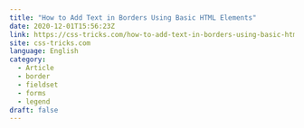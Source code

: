 ```yaml
---
title: "How to Add Text in Borders Using Basic HTML Elements"
date: 2020-12-01T15:56:23Z
link: https://css-tricks.com/how-to-add-text-in-borders-using-basic-html-elements/?utm_medium=RSS&utm_source=news.12bit.vn
site: css-tricks.com
language: English
category:
  - Article
  - border
  - fieldset
  - forms
  - legend
draft: false
---
```


